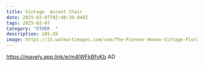 ```yaml
---
title: Vintage  Accent Chair
date: 2025-02-07T02:48:39.049Z
tags: 2025-02-07
Category: "OTHER  "
description: 185.XX
image: https://i5.walmartimages.com/seo/The-Pioneer-Woman-Vintage-Floral-Low-Back-Fabric-Accent-Chair-Teal_cbf936ca-0eed-47fd-bfd4-ecaf6154be7a.42372501e60ffd77897f77d71ad45b28.jpeg?odnHeight=640&odnWidth=640&odnBg=FFFFFF
---
```

https://mavely.app.link/e/m4IWFkBfvKb       AD